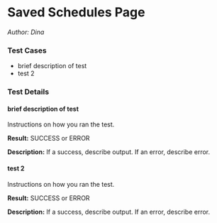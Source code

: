 # Saved Schedules Page
*Author: Dina*

### Test Cases
- brief description of test
- test 2

### Test Details

#### brief description of test

Instructions on how you ran the test.

**Result:**
SUCCESS or ERROR

**Description:**
If a success, describe output. If an error, describe error.

#### test 2

Instructions on how you ran the test.

**Result:**
SUCCESS or ERROR

**Description:**
If a success, describe output. If an error, describe error.